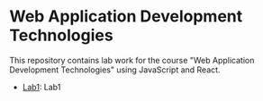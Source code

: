 # Web Application Development Technologies

This repository contains lab work for the course "Web Application Development Technologies" using JavaScript and React.

- [Lab1](./Lab1/README.md): Lab1